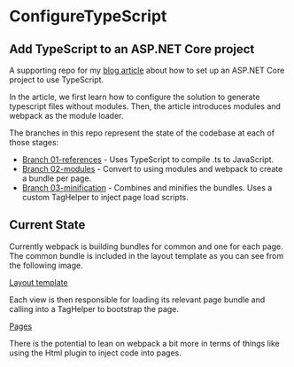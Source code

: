 # ConfigureTypeScript

## Add TypeScript to an ASP.NET Core project

A supporting repo for my [blog article](https://medium.com/@dneimke/add-typescript-to-an-asp-net-core-project-e8f7411e7b58) about how to set up an ASP.NET Core project to use TypeScript.

In the article, we first learn how to configure the solution to generate typescript files without modules.  Then, the 
article introduces modules and webpack as the module loader.

The branches in this repo represent the state of the codebase at each of those stages:

* [Branch 01-references](https://github.com/dneimke/ConfigureTypeScript/tree/01-references) - Uses TypeScript to compile .ts to JavaScript.
* [Branch 02-modules](https://github.com/dneimke/ConfigureTypeScript/tree/02-modules) - Convert to using modules and webpack to create a bundle per page.
* [Branch 03-minification](https://github.com/dneimke/ConfigureTypeScript/tree/03-minification) - Combines and minifies the bundles.  Uses a custom TagHelper to inject page load scripts.

## Current State 

Currently webpack is building bundles for common and one for each page.  The common bundle is included in the layout template
as you can see from the following image.

[Layout template](https://github.com/dneimke/ConfigureTypeScript/raw/master/src/assets/LayoutPage.jpg "Common bundle included in the layout template")

Each view is then responsible for loading its relevant page bundle and calling into a TagHelper to 
bootstrap the page.

[Pages](https://github.com/dneimke/ConfigureTypeScript/raw/master/src/assets/ContentPage.jpg "Page bundle and bootstrapping code")

There is the potential to lean on webpack a bit more in terms of things like using the Html plugin to inject code into pages.
